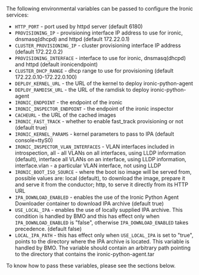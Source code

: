 The following environmental variables can be passed to configure the Ironic services:

- `HTTP_PORT` - port used by httpd server (default 6180)
- `PROVISIONING_IP` - provisioning interface IP address to use for ironic, dnsmasq(dhcpd) and httpd (default 172.22.0.1)
- `CLUSTER_PROVISIONING_IP` - cluster provisioning interface IP address (default 172.22.0.2)
- `PROVISIONING_INTERFACE` - interface to use for ironic, dnsmasq(dhcpd) and httpd (default ironicendpoint)
- `CLUSTER_DHCP_RANGE` - dhcp range to use for provisioning (default 172.22.0.10-172.22.0.100)
- `DEPLOY_KERNEL_URL` - the URL of the kernel to deploy ironic-python-agent
- `DEPLOY_RAMDISK_URL` - the URL of the ramdisk to deploy ironic-python-agent
- `IRONIC_ENDPOINT` - the endpoint of the ironic
- `IRONIC_INSPECTOR_ENDPOINT` - the endpoint of the ironic inspector
- `CACHEURL` - the URL of the cached images
- `IRONIC_FAST_TRACK` - whether to enable fast_track provisioning or not (default true)
- `IRONIC_KERNEL_PARAMS` - kernel parameters to pass to IPA (default console=ttyS0)
- `IRONIC_INSPECTOR_VLAN_INTERFACES` - VLAN interfaces included in introspection, all - all VLANs on all interfaces, using LLDP information (default), interface all VLANs on an interface, using LLDP information, interface.vlan - a particular VLAN interface, not using LLDP
- `IRONIC_BOOT_ISO_SOURCE` - where the boot iso image will be served from, possible values are: local (default), to download the image, prepare it and serve it
    from the conductor; http, to serve it directly from its HTTP URL
- `IPA_DOWNLOAD_ENABLED` - enables the use of the Ironic Python Agent Downloader container to download IPA archive (default true)
- `USE_LOCAL_IPA` - enables the use of locally supplied IPA archive. This condition is handled by BMO and this has effect only when `IPA_DOWNLOAD_ENABLED` is "false", otherwise `IPA_DOWNLOAD_ENABLED` takes precedence. (default false)
- `LOCAL_IPA_PATH` - this has effect only when `USE_LOCAL_IPA` is set to "true", points to the directory where the IPA archive is located. This variable is handled by BMO. The variable should contain an arbitrary path pointing to the directory that contains the ironic-python-agent.tar

To know how to pass these variables, please see the sections below.
